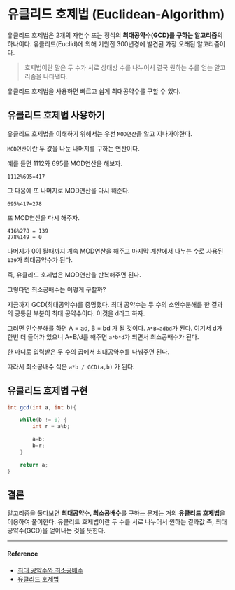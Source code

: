# 유클리드 호제법 (Euclidean-Algorithm)
유클리드 호제법은 2개의 자연수 또는 정식의 **최대공약수(GCD)를 구하는 알고리즘**의 하나이다. 유클리드(Euclid)에 의해 기원전 300년경에 발견된 가장 오래된 알고리즘이다.

>호제법이란 말은 두 수가 서로 상대방 수를 나누어서 결국 원하는 수를 얻는 알고리즘을 나타낸다.

유클리드 호제법을 사용하면 빠르고 쉽게 최대공약수를 구할 수 있다.

## 유클리드 호제법 사용하기
유클리드 호제법을 이해하기 위해서는 우선 `MOD연산`을 알고 지나가야한다. 

`MOD연산`이란 두 값을 나눈 나머지를 구하는 연산이다. 

예를 들면 1112와 695를 MOD연산을 해보자.

```
1112%695=417
````

그 다음에 또 나머지로 MOD연산을 다시 해준다.

```
695%417=278
```

또 MOD연산을 다시 해주자.

```
416%278 = 139
278%149 = 0
```

나머지가 0이 될때까지 계속 MOD연산을 해주고 마지막 계산에서 나누는 수로 사용된 `139`가 최대공약수가 된다.

즉, 유클리드 호제법은 MOD연산을 반복해주면 된다.

그렇다면 최소공배수는 어떻게 구할까?

지금까지 GCD(최대공약수)를 증명했다. 최대 공약수는 두 수의 소인수분해를 한 결과의 공통된 부분이 최대 공약수이다. 이것을 d라고 하자.

그러면 인수분해를 하면 A = ad, B = bd 가 될 것이다. `A*B=adbd`가 된다. 여기서 d가 한번 더 들어가 있으니 A*B/d를 해주면 `a*b*d`가 되면서 최소공배수가 된다.

한 마디로 입력받은 두 수의 곱에서 최대공약수를 나눠주면 된다. 

따라서 최소공배수 식은 `a*b / GCD(a,b)` 가 된다.

## 유클리드 호제법 구현

``` java
int gcd(int a, int b){

    while(b != 0) {
        int r = a%b;

        a=b;
        b=r;
    }

    return a;
}
```

## 결론
알고리즘을 풀다보면 **최대공약수, 최소공배수**를 구하는 문제는 거의 **유클리드 호제법**을 이용하여 풀이한다. 유클리드 호제법이란 두 수를 서로 나누어서 원하는 결과값 즉, 최대공약수(GCD)을 얻어내는 것을 뜻한다. 

----
#### Reference
- [최대 공약수와 최소공배수](https://st-lab.tistory.com/154#algorithm)
- [유클리드 호제법](https://velog.io/@yerin4847/W1-유클리드-호제법)


